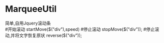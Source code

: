 # MarqueeUtil
简单,自用Jquery滚动条</br>
#开始滚动
startMove($("div"),speed)
#停止滚动
stopMove($("div"));
#停止滚动,并将文字恢复原状
reverse($("div"));

